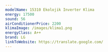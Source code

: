 ```yaml
---
modelName: 15310 Ekolojik Inverter Klima
energy: 17500
sound: 56
airConditionerPrice: 2200
klimaImage: /images/klima1.png
energyClass: A++
brand: LG
linkToWebsite: https://translate.google.com/
---
```

